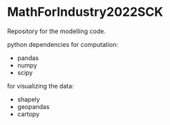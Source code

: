# MathForIndustry2022SCK

Repository for the modelling code.

python dependencies for computation:
- pandas
- numpy
- scipy

for visualizing the data:
- shapely
- geopandas
- cartopy
